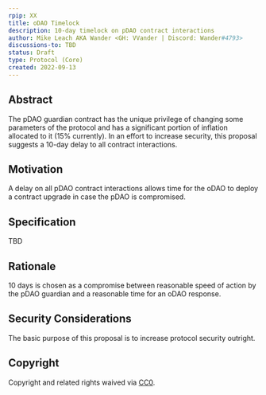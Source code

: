 ```yaml
---
rpip: XX
title: oDAO Timelock
description: 10-day timelock on pDAO contract interactions
author: Mike Leach AKA Wander <GH: VVander | Discord: Wander#4793>
discussions-to: TBD
status: Draft
type: Protocol (Core)
created: 2022-09-13
---
```


## Abstract

The pDAO guardian contract has the unique privilege of changing some parameters of the protocol and has a significant portion of inflation allocated to it (15% currently). In an effort to increase security, this proposal suggests a 10-day delay to all contract interactions.

## Motivation
A delay on all pDAO contract interactions allows time for the oDAO to deploy a contract upgrade in case the pDAO is compromised.

## Specification
TBD

## Rationale
10 days is chosen as a compromise between reasonable speed of action by the pDAO guardian and a reasonable time for an oDAO response.

## Security Considerations
The basic purpose of this proposal is to increase protocol security outright.

## Copyright
Copyright and related rights waived via [CC0](https://creativecommons.org/publicdomain/zero/1.0/).
